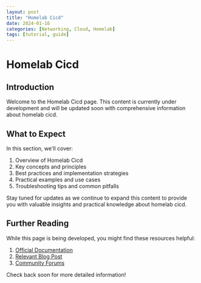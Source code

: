 ```yaml
---
layout: post
title: "Homelab Cicd"
date: 2024-01-16
categories: [Networking, Cloud, Homelab]
tags: [tutorial, guide]
---
```


# Homelab Cicd

## Introduction

Welcome to the Homelab Cicd page. This content is currently under development and will be updated soon with comprehensive information about homelab cicd.

## What to Expect

In this section, we'll cover:

1. Overview of Homelab Cicd
2. Key concepts and principles
3. Best practices and implementation strategies
4. Practical examples and use cases
5. Troubleshooting tips and common pitfalls

Stay tuned for updates as we continue to expand this content to provide you with valuable insights and practical knowledge about homelab cicd.

## Further Reading

While this page is being developed, you might find these resources helpful:

1. [Official Documentation](https://example.com)
2. [Relevant Blog Post](https://example.com/blog)
3. [Community Forums](https://example.com/forum)

Check back soon for more detailed information!
